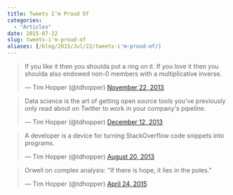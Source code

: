```yaml
---
title: Tweets I'm Proud Of
categories:
  - "Articles"
date: 2015-07-22
slug: tweets-i'm-proud-of
aliases: [/blog/2015/Jul/22/tweets-i'm-proud-of/]
---
```


<blockquote class="twitter-tweet" lang="en"><p lang="en" dir="ltr">If you like it then you shoulda put a ring on it.&#10;&#10;If you love it then you shoulda also endowed non-0 members with a multiplicative inverse.</p>&mdash; Tim Hopper (@tdhopper) <a href="https://twitter.com/tdhopper/status/403919436190461952">November 22, 2013</a></blockquote> <script async src="//platform.twitter.com/widgets.js" charset="utf-8"></script>

<blockquote class="twitter-tweet" lang="en"><p lang="en" dir="ltr">Data science is the art of getting open source tools you&#39;ve previously only read about on Twitter to work in your company&#39;s pipeline.</p>&mdash; Tim Hopper (@tdhopper) <a href="https://twitter.com/tdhopper/status/411218027963617280">December 12, 2013</a></blockquote> <script async src="//platform.twitter.com/widgets.js" charset="utf-8"></script>

<blockquote class="twitter-tweet" lang="en"><p lang="en" dir="ltr">A developer is a device for turning StackOverflow code snippets into programs.</p>&mdash; Tim Hopper (@tdhopper) <a href="https://twitter.com/tdhopper/status/369908021058469888">August 20, 2013</a></blockquote> <script async src="//platform.twitter.com/widgets.js" charset="utf-8"></script>

<blockquote class="twitter-tweet" lang="en"><p lang="en" dir="ltr">Orwell on complex analysis: &quot;If there is hope, it lies in the poles.&quot;</p>&mdash; Tim Hopper (@tdhopper) <a href="https://twitter.com/tdhopper/status/591652326349365249">April 24, 2015</a></blockquote> <script async src="//platform.twitter.com/widgets.js" charset="utf-8"></script>